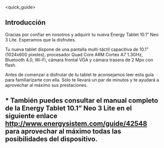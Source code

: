 ﻿<quick_guide>
## Introducción

Gracias por confiar en nosotros y adquirir tu nueva Energy Tablet 10.1" Neo 3 Lite. Esperamos que la disfrutes.

Tu nueva tablet dispone de una pantalla multi-táctil capacitiva de 10.1” (1024x600 píxeles), procesador Quad Core ARM Cortex A7 1.3GHz, Bluetooth 4.0, Wi-Fi, cámara frontal VGA y cámara trasera de 2 Mpx con flash.

Antes de comenzar a disfrutar de tu tablet te aconsejamos leer esta guía para familiarizarte con ella. Sólo te llevará un par de minutos y te ayudará a aprovechar al máximo sus prestaciones.

## <unique> * También puedes consultar el manual completo de la Energy Tablet 10.1” Neo 3 Lite en el siguiente enlace http://www.energysistem.com/guide/42548 para aprovechar al máximo todas las posibilidades del dispositivo.


